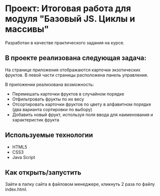 # Проект: Итоговая работа для модуля "Базовый JS. Циклы и массивы"

Разработан в качестве практического задания на курсе.

## В проекте реализована следующая задача: 

На странице приложения отображаются карточки экзотических фруктов.
В левой части страницы расположена панель управления.

В приложении реализована возможность:

* Перемешать карточки фруктов в случайном порядке
* Отфильтровать фрукты по их весу
* Отсортировать карточки фруктов по цвету в алфавитном порядке (два варианта сортировки по выбору)
* Добавить новый фрукт, используя поля ввода для наименования и характеристик фрукта

## Используемые технологии

* HTML5
* CSS3 
* Java Script

## Как открыть/запустить

Зайти в папку сайта в файловом менеджере, кликнуть 2 раза по файлу index.html.
